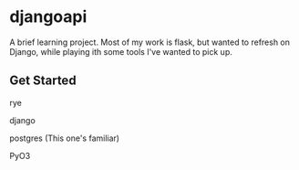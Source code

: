 # djangoapi

A brief learning project. Most of my work is flask, but wanted to refresh on Django, while playing ith some tools I've wanted to pick up.

## Get Started

rye

django

postgres (This one's familiar)

PyO3
